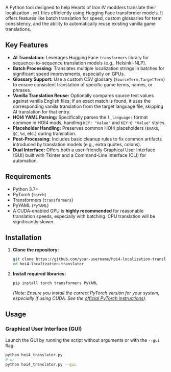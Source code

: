 A Python tool designed to help Hearts of Iron IV modders translate their localization `.yml` files efficiently using Hugging Face transformer models. It offers features like batch translation for speed, custom glossaries for term consistency, and the ability to automatically reuse existing vanilla game translations.

## Key Features

*   **AI Translation:** Leverages Hugging Face `transformers` library for sequence-to-sequence translation models (e.g., Helsinki-NLP).
*   **Batch Processing:** Translates multiple localization strings in batches for significant speed improvements, especially on GPUs.
*   **Glossary Support:** Use a custom CSV glossary (`SourceTerm,TargetTerm`) to ensure consistent translation of specific game terms, names, or phrases.
*   **Vanilla Translation Reuse:** Optionally compares source text values against vanilla English files; if an exact match is found, it uses the corresponding vanilla translation from the target language file, skipping AI translation for that entry.
*   **HOI4 YAML Parsing:** Specifically parses the `l_language:` format common in HOI4 mods, handling `KEY: "Value"` and `KEY:0 "Value"` styles.
*   **Placeholder Handling:** Preserves common HOI4 placeholders (`$VAR$`, `§C`, `%d`, etc.) during translation.
*   **Post-Processing:** Includes basic cleanup rules to fix common artifacts introduced by translation models (e.g., extra quotes, colons).
*   **Dual Interface:** Offers both a user-friendly Graphical User Interface (GUI) built with Tkinter and a Command-Line Interface (CLI) for automation.

## Requirements

*   Python 3.7+
*   PyTorch (`torch`)
*   Transformers (`transformers`)
*   PyYAML (`PyYAML`)
*   A CUDA-enabled GPU is **highly recommended** for reasonable translation speeds, especially with batching. CPU translation will be significantly slower.

## Installation

1.  **Clone the repository:**
    ```bash
    git clone https://github.com/your-username/hoi4-localization-translator.git # Replace with your repo URL
    cd hoi4-localization-translator
    ```
2.  **Install required libraries:**
    ```bash
    pip install torch transformers PyYAML
    ```
    *(Note: Ensure you install the correct PyTorch version for your system, especially if using CUDA. See the [official PyTorch instructions](https://pytorch.org/get-started/locally/)).*

## Usage

### Graphical User Interface (GUI)

Launch the GUI by running the script without arguments or with the `--gui` flag:

```bash
python hoi4_translator.py
# or
python hoi4_translator.py --gui
